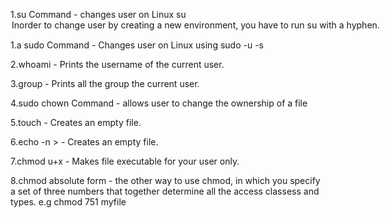1.su Command - changes user on Linux su <option> <user> 
 Inorder to change user by creating a new environment, you have to          run su with a hyphen.

1.a sudo Command - Changes user on Linux using sudo -u <user> -s

2.whoami - Prints the username of the current user.

3.group - Prints all the group the current user.

4.sudo chown Command - allows user to change the ownership of a file

5.touch <filename> - Creates an empty file.

6.echo -n > <filename> - Creates an empty file.

7.chmod u+x <file> - Makes file executable for your user only.

8.chmod absolute form - the other way to use chmod, in which you specify a set of three numbers that together determine all the access classess and types. e.g chmod 751 myfile
